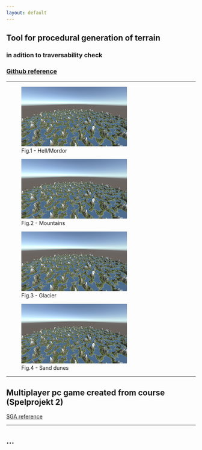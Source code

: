 ```yaml
---
layout: default
---
```



## Tool for procedural generation of terrain
### in adition to traversability check

### [Github reference](https://github.com/slypez/Procedural_generation_of_terrain)

***

<figure>
  <img width="281" height="158" src="images/terrain/Mountains_2.png">
  <div> 
  <figcaption>Fig.1 - Hell/Mordor</figcaption>
  </div>

</figure>

<figure>
  <img width="281" height="158" src="images/terrain/Mountains_2.png">
  <div> 
  <figcaption>Fig.2 - Mountains</figcaption>
  </div> 
</figure>

<figure>
  <img width="281" height="158" src="images/terrain/Mountains_2.png">
  <figcaption>Fig.3 - Glacier</figcaption>
</figure>

<figure>
  <img width="281" height="158" src="images/terrain/Mountains_2.png">
  <figcaption>Fig.4 - Sand dunes</figcaption>
</figure>

***

## Multiplayer pc game created from course (Spelprojekt 2)

[SGA reference](https://www.gameawards.se/Games/2019/re%3ASurge)

***

## ...
